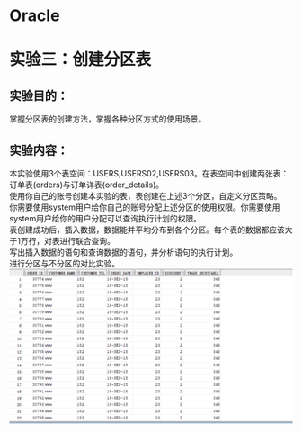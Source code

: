 # Oracle
# 实验三：创建分区表
## 实验目的：<br>
掌握分区表的创建方法，掌握各种分区方式的使用场景。<br>
## 实验内容：<br>
本实验使用3个表空间：USERS,USERS02,USERS03。在表空间中创建两张表：订单表(orders)与订单详表(order_details)。<br>
使用你自己的账号创建本实验的表，表创建在上述3个分区，自定义分区策略。<br>
你需要使用system用户给你自己的账号分配上述分区的使用权限。你需要使用system用户给你的用户分配可以查询执行计划的权限。<br>
表创建成功后，插入数据，数据能并平均分布到各个分区。每个表的数据都应该大于1万行，对表进行联合查询。<br>
写出插入数据的语句和查询数据的语句，并分析语句的执行计划。<br>
进行分区与不分区的对比实验。<br>
![](https://github.com/Litianweii/Oracle/blob/master/test3/1.png) <br>
![]() <br>
![]() <br>
![]() <br>
![]() <br>
![]() <br>
